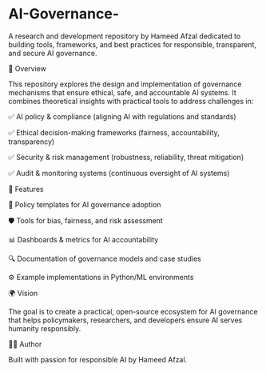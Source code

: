 # AI-Governance-
A research and development repository by Hameed Afzal dedicated to building tools, frameworks, and best practices for responsible, transparent, and secure AI governance.

📌 Overview

This repository explores the design and implementation of governance mechanisms that ensure ethical, safe, and accountable AI systems. It combines theoretical insights with practical tools to address challenges in:

✅ AI policy & compliance (aligning AI with regulations and standards)

✅ Ethical decision-making frameworks (fairness, accountability, transparency)

✅ Security & risk management (robustness, reliability, threat mitigation)

✅ Audit & monitoring systems (continuous oversight of AI systems)

🔧 Features

📜 Policy templates for AI governance adoption

🛡️ Tools for bias, fairness, and risk assessment

📊 Dashboards & metrics for AI accountability

🔍 Documentation of governance models and case studies

⚙️ Example implementations in Python/ML environments

🌍 Vision

The goal is to create a practical, open-source ecosystem for AI governance that helps policymakers, researchers, and developers ensure AI serves humanity responsibly.

👨‍💻 Author

Built with passion for responsible AI by Hameed Afzal.

